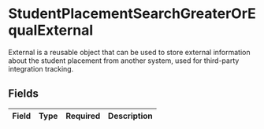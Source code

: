 # StudentPlacementSearchGreaterOrEqualExternal

External is a reusable object that can be used to store external information about the student placement from another system, used for third-party integration tracking.


## Fields

| Field       | Type        | Required    | Description |
| ----------- | ----------- | ----------- | ----------- |